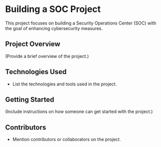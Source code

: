 # Building a SOC Project

This project focuses on building a Security Operations Center (SOC) with the goal of enhancing cybersecurity measures.

## Project Overview

(Provide a brief overview of the project.)

## Technologies Used

- List the technologies and tools used in the project.

## Getting Started

(Include instructions on how someone can get started with the project.)

## Contributors

- Mention contributors or collaborators on the project.

